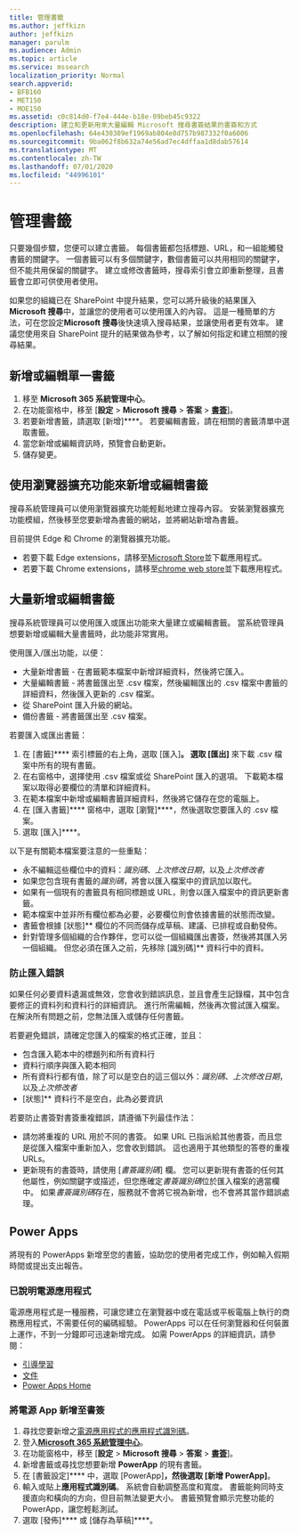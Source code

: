 ```yaml
---
title: 管理書籤
ms.author: jeffkizn
author: jeffkizn
manager: parulm
ms.audience: Admin
ms.topic: article
ms.service: mssearch
localization_priority: Normal
search.appverid:
- BFB160
- MET150
- MOE150
ms.assetid: c0c814d0-f7e4-444e-b18e-09beb45c9322
description: 建立和更新用來大量編輯 Microsoft 搜尋書簽結果的書簽和方式
ms.openlocfilehash: 64e430309ef1969ab804e8d757b987332f0a6006
ms.sourcegitcommit: 9ba062f8b632a74e56ad7ec4dffaa1d8dab57614
ms.translationtype: MT
ms.contentlocale: zh-TW
ms.lasthandoff: 07/01/2020
ms.locfileid: "44996101"
---
```

# <a name="manage-bookmarks"></a>管理書籤

只要幾個步驟，您便可以建立書籤。 每個書籤都包括標題、URL，和一組能觸發書籤的關鍵字。 一個書籤可以有多個關鍵字，數個書籤可以共用相同的關鍵字，但不能共用保留的關鍵字。 建立或修改書籤時，搜尋索引會立即重新整理，且書籤會立即可供使用者使用。

如果您的組織已在 SharePoint 中提升結果，您可以將升級後的結果匯入**Microsoft 搜尋**中，並讓您的使用者可以使用匯入的內容。 這是一種簡單的方法，可在您設定**Microsoft 搜尋**後快速填入搜尋結果，並讓使用者更有效率。 建議您使用來自 SharePoint 提升的結果做為參考，以了解如何指定和建立相關的搜尋結果。

## <a name="add-or-edit-a-single-bookmark"></a>新增或編輯單一書籤

1. 移至 **Microsoft 365 系統管理中心**。
1. 在功能窗格中，移至 [**設定**  >  **Microsoft 搜尋**  >  **答案**  >  [**書簽**](https://admin.microsoft.com/Adminportal/Home#/MicrosoftSearch/bookmarks)]。
1. 若要新增書籤，請選取 [新增]****。
若要編輯書籤，請在相關的書籤清單中選取書籤。
1. 當您新增或編輯資訊時，預覽會自動更新。
1. 儲存變更。

## <a name="add-or-edit-bookmark-using-browser-extensions"></a>使用瀏覽器擴充功能來新增或編輯書籤

搜尋系統管理員可以使用瀏覽器擴充功能輕鬆地建立搜尋內容。 安裝瀏覽器擴充功能模組，然後移至您要新增為書籤的網站，並將網站新增為書籤。

目前提供 Edge 和 Chrome 的瀏覽器擴充功能。

- 若要下載 Edge extensions，請移至[Microsoft Store](https://www.microsoft.com/p/microsoft-search-content-creator/9nrqdbcbwq55?activetab=pivot:overviewtab)並下載應用程式。
- 若要下載 Chrome extensions，請移至[chrome web store](https://chrome.google.com/webstore/detail/microsoft-search-content/nocnablpaoeecfmfnjoheefkogmleipm)並下載應用程式。

## <a name="bulk-add-or-edit-bookmarks"></a>大量新增或編輯書籤

搜尋系統管理員可以使用匯入或匯出功能來大量建立或編輯書籤。 當系統管理員想要新增或編輯大量書籤時，此功能非常實用。

使用匯入/匯出功能，以便：

- 大量新增書籤 - 在書籤範本檔案中新增詳細資料，然後將它匯入。
- 大量編輯書籤 - 將書籤匯出至 .csv 檔案，然後編輯匯出的 .csv 檔案中書籤的詳細資料，然後匯入更新的 .csv 檔案。
- 從 SharePoint 匯入升級的網站。
- 備份書籤 - 將書籤匯出至 .csv 檔案。

若要匯入或匯出書籤：

1. 在 [書籤]**** 索引標籤的右上角，選取 [匯入]****。
選取 [匯出]**** 來下載 .csv 檔案中所有的現有書籤。
1. 在右窗格中，選擇使用 .csv 檔案或從 SharePoint 匯入的選項。
下載範本檔案以取得必要欄位的清單和詳細資料。
1. 在範本檔案中新增或編輯書籤詳細資料，然後將它儲存在您的電腦上。
1. 在 [匯入書籤]**** 窗格中，選取 [瀏覽]****，然後選取您要匯入的 .csv 檔案。
1. 選取 [匯入]****。

以下是有關範本檔案要注意的一些重點：

- 永不編輯這些欄位中的資料：*識別碼*、*上次修改日期*，以及*上次修改者*
- 如果您包含現有書籤的*識別碼*，將會以匯入檔案中的資訊加以取代。
- 如果有一個現有的書籤具有相同標題或 URL，則會以匯入檔案中的資訊更新書籤。
- 範本檔案中並非所有欄位都為必要，必要欄位則會依據書籤的狀態而改變。
- 書籤會根據 [狀態]** 欄位的不同而儲存成草稿、建議、已排程或自動發佈。
- 針對管理多個組織的合作夥伴，您可以從一個組織匯出書簽，然後將其匯入另一個組織。 但您必須在匯入之前，先移除 [識別碼]** 資料行中的資料。

### <a name="prevent-import-errors"></a>防止匯入錯誤

如果任何必要資料遺漏或無效，您會收到錯誤訊息，並且會產生記錄檔，其中包含要修正的資料列和資料行的詳細資訊。 進行所需編輯，然後再次嘗試匯入檔案。 在解決所有問題之前，您無法匯入或儲存任何書籤。

若要避免錯誤，請確定您匯入的檔案的格式正確，並且：

- 包含匯入範本中的標題列和所有資料行
- 資料行順序與匯入範本相同
- 所有資料行都有值，除了可以是空白的這三個以外：*識別碼*、*上次修改日期*，以及*上次修改者*
- [狀態]** 資料行不是空白，此為必要資訊

若要防止書簽對書簽重複錯誤，請遵循下列最佳作法：

- 請勿將重複的 URL 用於不同的書簽。 如果 URL 已指派給其他書簽，而且您是從匯入檔案中重新加入，您會收到錯誤。 這也適用于其他類型的答卷的重複 URLs。
- 更新現有的書簽時，請使用 [*書簽識別碼*] 欄。 您可以更新現有書簽的任何其他屬性，例如關鍵字或描述，但您應確定*書簽識別碼*位於匯入檔案的適當欄中。 如果*書簽識別碼*存在，服務就不會將它視為新增，也不會將其當作錯誤處理。

## <a name="power-apps"></a>Power Apps

將現有的 PowerApps 新增至您的書籤，協助您的使用者完成工作，例如輸入假期時間或提出支出報告。

### <a name="power-apps-explained"></a>已說明電源應用程式

電源應用程式是一種服務，可讓您建立在瀏覽器中或在電話或平板電腦上執行的商務應用程式，不需要任何的編碼經驗。 PowerApps 可以在任何瀏覽器和任何裝置上運作，不到一分鐘即可迅速新增完成。 如需 PowerApps 的詳細資訊，請參閱：

- [引導學習](https://docs.microsoft.com/learn/browse/?products=powerapps)
- [文件](https://docs.microsoft.com/powerapps/maker/canvas-apps/get-sessionid)
- [Power Apps Home](https://make.preview.powerapps.com/environments/839eace6-59ab-4243-97ec-a5b8fcc104e4/home)

### <a name="add-a-power-app-to-a-bookmark"></a>將電源 App 新增至書簽

1. 尋找您要新增之[電源應用程式的應用程式識別碼](https://docs.microsoft.com/powerapps/maker/canvas-apps/get-sessionid#get-an-app-id)。
1. 登入[**Microsoft 365 系統管理中心**](https://admin.microsoft.com)。
1. 在功能窗格中，移至 [**設定**  >  **Microsoft 搜尋**  >  **答案**  >  [**書簽**](https://admin.microsoft.com/Adminportal/Home#/MicrosoftSearch/bookmarks)]。
1. 新增書籤或尋找您想要新增 **PowerApp** 的現有書籤。
1. 在 [書籤設定]**** 中，選取 [PowerApp]****，然後選取 [新增 PowerApp]****。
1. 輸入或貼上**應用程式識別碼**。
    系統會自動調整高度和寬度。 書籤能夠同時支援直向和橫向的方向，但目前無法變更大小。 書籤預覽會顯示完整功能的 PowerApp，讓您輕鬆測試。
1. 選取 [發佈]**** 或 [儲存為草稿]****。
